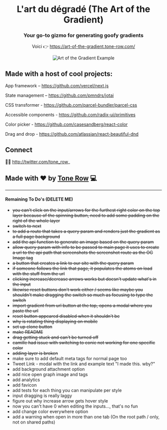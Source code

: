 <div align="center">

# L'art du dégradé (The Art of the Gradient)

### Your go-to gizmo for generating goofy gradients

Voici 👉 https://art-of-the-gradient.tone-row.com/

![Art of the Gradient Example](/preview.gif?raw=true)

</div>

## Made with a host of cool projects:

App framework – https://github.com/vercel/next.js

State management – https://github.com/pmndrs/jotai

CSS transformer - https://github.com/parcel-bundler/parcel-css

Accessible components - https://github.com/radix-ui/primitives

Color picker - https://github.com/casesandberg/react-color

Drag and drop - https://github.com/atlassian/react-beautiful-dnd

## Connect

🐤🐤 http://twitter.com/tone_row_

## Made with ❤️ by [Tone Row](https://github.com/sponsors/tone-row) 💻

---

#### Remaining To Do's (DELETE ME)

- ~~you can't click on the input/arrows for the furthest right color on the top layer because of the spinning button, need to add some padding on the right of the whole layer~~
- ~~switch to next~~
- ~~to add a route that takes a query param and renders just the gradient as a full page background~~
- ~~add the api function to generate an image based on the query param~~
- ~~allow query param with info to be passed to main page it uses to create a url to the api path that screenshots the screenshot route as the OG Image tag~~
- ~~a button that creates a link to our site with the query param~~
- ~~if someone follows the link that page, it populates the atoms on load with the stuff from the url~~
- ~~clicking increase/decrease arrows works but doesn't update what's in the input~~
- ~~likewise reset buttons don't work either / seems like maybe you shouldn't make dragging the switch so much as focusing to type the switch~~
- ~~import gradient from url button at the top, opens a modal where you paste the url~~
- ~~reset button appeared disabled when it shouldn't be~~
- ~~why is rotating thing displaying on mobile~~
- ~~set up clone button~~
- ~~make README~~
- ~~drag getting stuck and can't be turned off~~
- ~~camille had issue with switching to conic not working for one specific color~~
- ~~adding layer is broken~~
- make sure to add default meta tags for normal page too
- Tweet Link - modal with the link and example text "I made this. wby?"
- add background attachment option
- add nice open graph image and tags
- add analytics
- add favicon
- add tests for each thing you can manipulate per style
- input dragging is really laggy
- figure out why increase arrow gets hover style
- now you can't have 0 when editing the inputs..., that's no fun
- add change color everywhere option
- add a warning when open in more than one tab (On the root path / only, not on shared paths)
